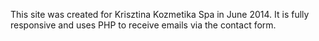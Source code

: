 This site was created for Krisztina Kozmetika Spa in June 2014. It is fully responsive and uses PHP to receive emails via the contact form.

